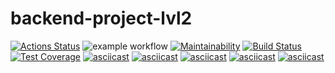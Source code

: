 # backend-project-lvl2
[![Actions Status](https://github.com/Nikolay2020kov/backend-project-lvl2/workflows/hexlet-check/badge.svg)](https://github.com/Nikolay2020kov/backend-project-lvl2/actions)
![example workflow](https://github.com/Nikolay2020kov/backend-project-lvl2/actions/workflows/main.yml/badge.svg)
[![Maintainability](https://api.codeclimate.com/v1/badges/1f6fefd1bf156134b58c/maintainability)](https://codeclimate.com/github/Nikolay2020kov/backend-project-lvl2/maintainability)
[![Build Status](https://app.travis-ci.com/Nikolay2020kov/backend-project-lvl2.svg?branch=main)](https://app.travis-ci.com/Nikolay2020kov/backend-project-lvl2)
[![Test Coverage](https://api.codeclimate.com/v1/badges/1f6fefd1bf156134b58c/test_coverage)](https://codeclimate.com/github/Nikolay2020kov/backend-project-lvl2/test_coverage)
[![asciicast](https://asciinema.org/a/SgpLfU6jTTjhaL13qCdpnufkU.svg)](https://asciinema.org/a/SgpLfU6jTTjhaL13qCdpnufkU)
[![asciicast](https://asciinema.org/a/SgpLfU6jTTjhaL13qCdpnufkU.svg)](https://asciinema.org/a/vuIb5Fyb1tKKaGZSYoR31Ehyl)
[![asciicast](https://asciinema.org/a/SgpLfU6jTTjhaL13qCdpnufkU.svg)](https://asciinema.org/a/OfTdrQQc8necmR0G6YFoR7a6c)
[![asciicast](https://asciinema.org/a/SgpLfU6jTTjhaL13qCdpnufkU.svg)](https://asciinema.org/a/EDl6fmCynpdwXKiGlv7U1kDvN)
[![asciicast](https://asciinema.org/a/SgpLfU6jTTjhaL13qCdpnufkU.svg)](https://asciinema.org/a/Tx7hhAHDGnT47NieCiNUe7rw2)
